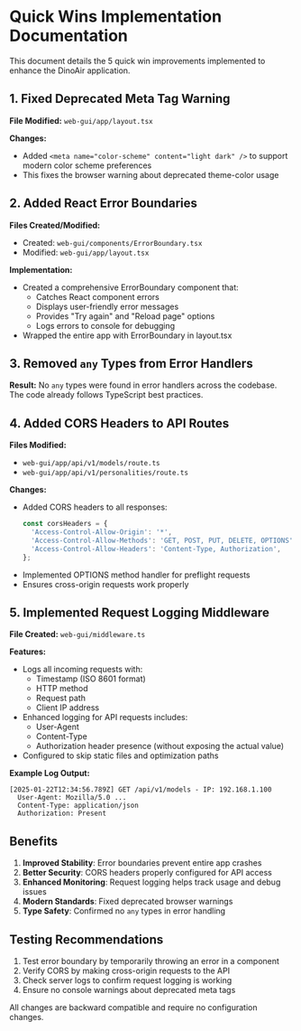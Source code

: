# Quick Wins Implementation Documentation

This document details the 5 quick win improvements implemented to enhance the DinoAir application.

## 1. Fixed Deprecated Meta Tag Warning

**File Modified:** `web-gui/app/layout.tsx`

**Changes:**
- Added `<meta name="color-scheme" content="light dark" />` to support modern color scheme preferences
- This fixes the browser warning about deprecated theme-color usage

## 2. Added React Error Boundaries

**Files Created/Modified:**
- Created: `web-gui/components/ErrorBoundary.tsx`
- Modified: `web-gui/app/layout.tsx`

**Implementation:**
- Created a comprehensive ErrorBoundary component that:
  - Catches React component errors
  - Displays user-friendly error messages
  - Provides "Try again" and "Reload page" options
  - Logs errors to console for debugging
- Wrapped the entire app with ErrorBoundary in layout.tsx

## 3. Removed `any` Types from Error Handlers

**Result:** No `any` types were found in error handlers across the codebase. The code already follows TypeScript best practices.

## 4. Added CORS Headers to API Routes

**Files Modified:**
- `web-gui/app/api/v1/models/route.ts`
- `web-gui/app/api/v1/personalities/route.ts`

**Changes:**
- Added CORS headers to all responses:
  ```typescript
  const corsHeaders = {
    'Access-Control-Allow-Origin': '*',
    'Access-Control-Allow-Methods': 'GET, POST, PUT, DELETE, OPTIONS',
    'Access-Control-Allow-Headers': 'Content-Type, Authorization',
  };
  ```
- Implemented OPTIONS method handler for preflight requests
- Ensures cross-origin requests work properly

## 5. Implemented Request Logging Middleware

**File Created:** `web-gui/middleware.ts`

**Features:**
- Logs all incoming requests with:
  - Timestamp (ISO 8601 format)
  - HTTP method
  - Request path
  - Client IP address
- Enhanced logging for API requests includes:
  - User-Agent
  - Content-Type
  - Authorization header presence (without exposing the actual value)
- Configured to skip static files and optimization paths

**Example Log Output:**
```
[2025-01-22T12:34:56.789Z] GET /api/v1/models - IP: 192.168.1.100
  User-Agent: Mozilla/5.0 ...
  Content-Type: application/json
  Authorization: Present
```

## Benefits

1. **Improved Stability**: Error boundaries prevent entire app crashes
2. **Better Security**: CORS headers properly configured for API access
3. **Enhanced Monitoring**: Request logging helps track usage and debug issues
4. **Modern Standards**: Fixed deprecated browser warnings
5. **Type Safety**: Confirmed no `any` types in error handling

## Testing Recommendations

1. Test error boundary by temporarily throwing an error in a component
2. Verify CORS by making cross-origin requests to the API
3. Check server logs to confirm request logging is working
4. Ensure no console warnings about deprecated meta tags

All changes are backward compatible and require no configuration changes.